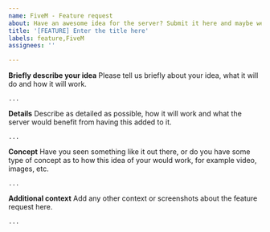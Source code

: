 ```yaml
---
name: FiveM - Feature request
about: Have an awesome idea for the server? Submit it here and maybe we can make it happen
title: '[FEATURE] Enter the title here'
labels: feature,FiveM
assignees: ''

---
```


**Briefly describe your idea**
Please tell us briefly about your idea, what it will do and how it will work.
```
...
```

**Details**
Describe as detailed as possible, how it will work and what the server would benefit from having this added to it.
```
...
```

**Concept**
Have you seen something like it out there, or do you have some type of concept as to how this idea of your would work, for example video, images, etc.
```
...
```

**Additional context**
Add any other context or screenshots about the feature request here.
```
...
```
